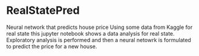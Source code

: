 # RealStatePred
Neural network that predicts house price
Using some data from Kaggle for real state this jupyter notebook shows a data analysis for real state. Exploratory analysis is performed and then a neural netowrk is formulated to predict the price for a new house.
